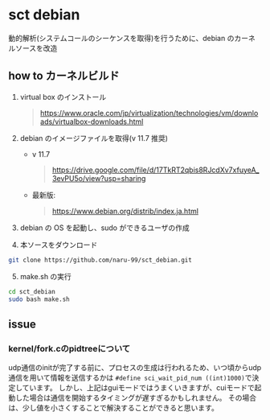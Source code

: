 # sct debian

動的解析(システムコールのシーケンスを取得)を行うために、debian のカーネルソースを改造

## how to カーネルビルド

1. virtual box のインストール

   > https://www.oracle.com/jp/virtualization/technologies/vm/downloads/virtualbox-downloads.html

2. debian のイメージファイルを取得(v 11.7 推奨)

   - v 11.7

     > https://drive.google.com/file/d/17TkRT2qbis8RJcdXv7xfuyeA_3evPU5o/view?usp=sharing

   - 最新版:
     > https://www.debian.org/distrib/index.ja.html

3. debian の OS を起動し、sudo ができるユーザの作成
4. 本ソースをダウンロード

```bash
git clone https://github.com/naru-99/sct_debian.git
```

5. make.sh の実行

```bash
cd sct_debian
sudo bash make.sh
```


## issue
### kernel/fork.cのpidtreeについて
udp通信のinitが完了する前に、プロセスの生成は行われるため、いつ頃からudp通信を用いて情報を送信するかは
```#define sci_wait_pid_num ((int)1000)```で決定しています。
しかし、上記はguiモードではうまくいきますが、cuiモードで起動した場合は通信を開始するタイミングが遅すぎるかもしれません。
その場合は、少し値を小さくすることで解決することができると思います。
